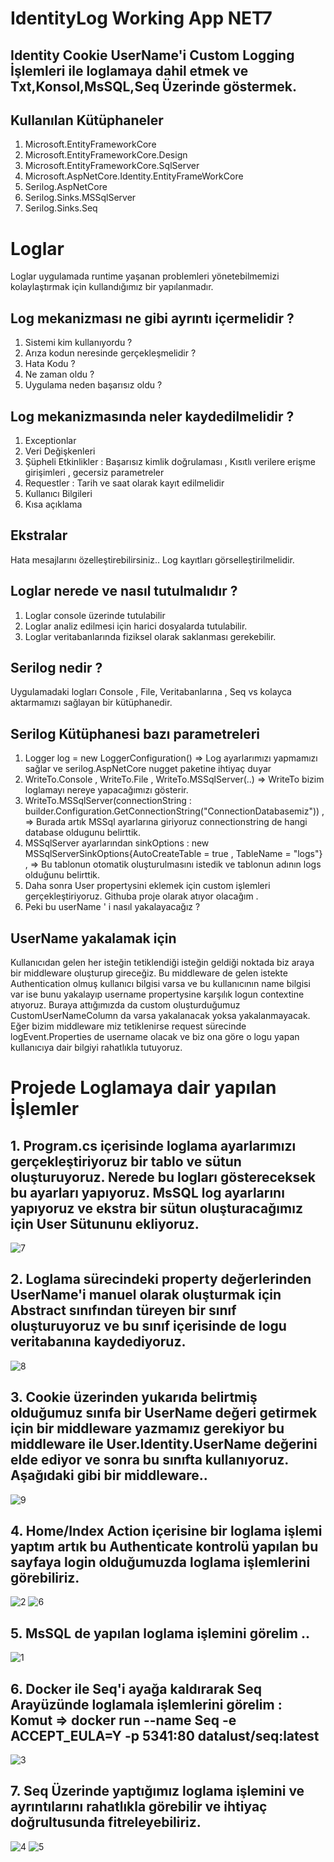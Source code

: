 # IdentityLog Working App NET7 #

## Identity Cookie UserName'i Custom Logging İşlemleri ile loglamaya dahil etmek ve Txt,Konsol,MsSQL,Seq Üzerinde göstermek. ##

## Kullanılan Kütüphaneler ##
1. Microsoft.EntityFrameworkCore 
2. Microsoft.EntityFrameworkCore.Design 
3. Microsoft.EntityFrameworkCore.SqlServer  
4. Microsoft.AspNetCore.Identity.EntityFrameWorkCore
5. Serilog.AspNetCore
6. Serilog.Sinks.MSSqlServer
7. Serilog.Sinks.Seq

# Loglar #
Loglar uygulamada runtime yaşanan problemleri yönetebilmemizi kolaylaştırmak için kullandığımız bir yapılanmadır.

## Log mekanizması ne gibi ayrıntı içermelidir ? ##

1) Sistemi kim kullanıyordu ? 
2) Arıza kodun neresinde gerçekleşmelidir ? 
3) Hata Kodu ? 
4) Ne zaman oldu ?  
5) Uygulama neden başarısız oldu ? 

## Log mekanizmasında neler kaydedilmelidir ? ##
1. Exceptionlar 
2. Veri Değişkenleri 
3. Şüpheli Etkinlikler : Başarısız kimlik doğrulaması , Kısıtlı verilere erişme girişimleri , gecersiz parametreler
4. Requestler : Tarih ve saat olarak kayıt edilmelidir
5. Kullanıcı Bilgileri
6. Kısa açıklama

## Ekstralar ## 

Hata mesajlarını özelleştirebilirsiniz..
Log kayıtları görselleştirilmelidir.

## Loglar nerede ve nasıl tutulmalıdır ? ##
1. Loglar console üzerinde tutulabilir
2. Loglar analiz edilmesi için harici dosyalarda tutulabilir. 
3. Loglar veritabanlarında fiziksel olarak saklanması gerekebilir.

## Serilog nedir ? ##
Uygulamadaki logları Console , File, Veritabanlarına , Seq vs kolayca aktarmamızı sağlayan bir kütüphanedir.

## Serilog Kütüphanesi bazı parametreleri ##
1. Logger log = new LoggerConfiguration() => Log ayarlarımızı yapmamızı sağlar ve serilog.AspNetCore nugget paketine ihtiyaç duyar
2. WriteTo.Console , WriteTo.File , WriteTo.MSSqlServer(..) => WriteTo bizim loglamayı nereye yapacağımızı gösterir.
3. WriteTo.MSSqlServer(connectionString : builder.Configuration.GetConnectionString("ConnectionDatabasemiz")) , => Burada artık MSSql ayarlarına giriyoruz connectionstring de hangi database oldugunu belirttik.
4. MSSqlServer ayarlarından sinkOptions : new MSSqlServerSinkOptions{AutoCreateTable = true , TableName = "logs"} , => Bu tablonun otomatik oluşturulmasını istedik ve tablonun adının logs olduğunu belirttik. 
5.  Daha sonra User propertysini eklemek için custom işlemleri gerçekleştiriyoruz. Githuba proje olarak atıyor olacağım . 
6.  Peki bu userName ' i nasıl yakalayacağız ? 


## UserName yakalamak için ##

Kullanıcıdan gelen her isteğin tetiklendiği isteğin geldiği noktada biz araya bir middleware oluşturup gireceğiz. Bu middleware de gelen istekte Authentication olmuş kullanıcı bilgisi varsa  ve bu kullanıcının name bilgisi var ise bunu yakalayıp username propertysine karşılık logun contextine atıyoruz. Buraya attığımızda da custom oluşturduğumuz CustomUserNameColumn da varsa yakalanacak yoksa yakalanmayacak. Eğer bizim middleware miz tetiklenirse request sürecinde logEvent.Properties de username olacak ve biz ona göre o logu yapan kullanıcıya dair bilgiyi rahatlıkla tutuyoruz.  

# Projede Loglamaya dair yapılan İşlemler #
## 1. Program.cs içerisinde loglama ayarlarımızı gerçekleştiriyoruz bir tablo ve sütun oluşturuyoruz. Nerede bu logları göstereceksek bu ayarları yapıyoruz. MsSQL log ayarlarını yapıyoruz ve ekstra bir sütun oluşturacağımız için User Sütununu ekliyoruz. ##
![7](https://user-images.githubusercontent.com/68101192/210206045-dd8014a9-8c80-432a-9f67-6a6124ddebf9.png)

## 2. Loglama sürecindeki property değerlerinden UserName'i manuel olarak oluşturmak için Abstract sınıfından türeyen bir sınıf oluşturuyoruz ve bu sınıf içerisinde de logu veritabanına kaydediyoruz.  ##
![8](https://user-images.githubusercontent.com/68101192/210206466-8abb05a6-2514-45f1-8f34-f25a43242c3b.png)

## 3. Cookie üzerinden yukarıda belirtmiş olduğumuz sınıfa bir UserName değeri getirmek için bir middleware yazmamız gerekiyor bu middleware ile User.Identity.UserName değerini elde ediyor ve sonra bu sınıfta kullanıyoruz. Aşağıdaki gibi bir middleware..  ##
![9](https://user-images.githubusercontent.com/68101192/210206612-d4181bfb-5309-4cf0-b34b-d083d5c032ce.png)

## 4. Home/Index  Action içerisine bir loglama işlemi yaptım artık bu Authenticate kontrolü yapılan bu sayfaya login olduğumuzda loglama işlemlerini görebiliriz. ##
![2](https://user-images.githubusercontent.com/68101192/210206826-daea69a1-73a8-41ac-9e27-1c577bff9d08.png)
![6](https://user-images.githubusercontent.com/68101192/210206755-0d3aaf66-3f46-4575-aeec-95e23bada294.png)

## 5. MsSQL de yapılan loglama işlemini görelim .. ##
![1](https://user-images.githubusercontent.com/68101192/210206804-13b5a56a-cd7b-454d-8cc9-6a8b17a20961.png)

## 6. Docker ile Seq'i ayağa kaldırarak Seq Arayüzünde loglamala işlemlerini görelim : Komut => docker run --name Seq -e ACCEPT_EULA=Y -p 5341:80 datalust/seq:latest ##
![3](https://user-images.githubusercontent.com/68101192/210206888-4baccc06-2185-4607-8c4f-28830136322e.png)

## 7. Seq Üzerinde yaptığımız loglama işlemini ve ayrıntılarını rahatlıkla görebilir ve ihtiyaç doğrultusunda fitreleyebiliriz. ##
![4](https://user-images.githubusercontent.com/68101192/210207151-a42b2829-808b-4347-a501-91408cb141ca.png)
![5](https://user-images.githubusercontent.com/68101192/210207154-319f9750-00b1-4622-bdbd-1d22b067cb6a.png)


